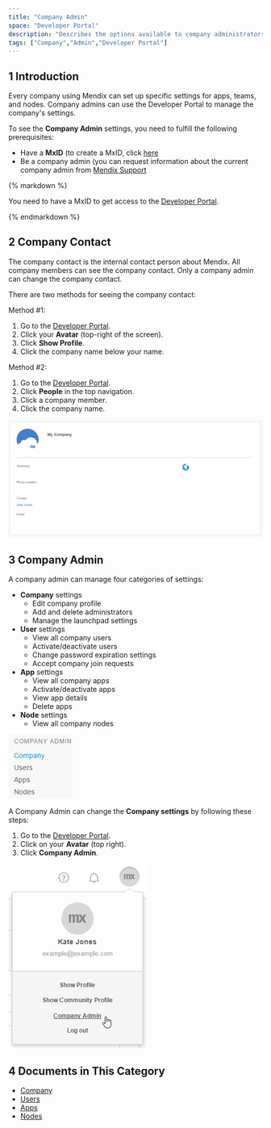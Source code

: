 ```yaml
---
title: "Company Admin"
space: "Developer Portal"
description: "Describes the options available to company administrators in a Mendix app."
tags: ["Company","Admin","Developer Portal"]
---
```


## 1 Introduction

Every company using Mendix can set up specific settings for apps, teams, and nodes. Company admins can use the Developer Portal to manage the company's settings.

To see the **Company Admin** settings, you need to fulfill the following prerequisites:

* Have a **MxID** (to create a MxID, click [here](https://www.mendix.com/try-now/)
* Be a company admin (you can request information about the current company admin from [Mendix Support](https://support.mendix.com/hc/en-us)

<div class="alert alert-info">{% markdown %}

You need to have a MxID to get access to the [Developer Portal](http://home.mendix.com).

{% endmarkdown %}</div>

## 2 Company Contact

The company contact is the internal contact person about Mendix. All company members can see the company contact. Only a company admin can change the company contact.

There are two methods for seeing the company contact:

Method #1:

1. Go to the [Developer Portal](http://home.mendix.com).
2. Click your **Avatar** (top-right of the screen).
3. Click **Show Profile**.
4. Click the company name below your name.

Method #2:

1. Go to the [Developer Portal](http://home.mendix.com).
2. Click **People** in the top navigation.
3. Click a company member.
4. Click the company name.

![](attachments/companycontact.jpg)

## 3 Company Admin

A company admin can manage four categories of settings:

* **Company** settings
  * Edit company profile
  * Add and delete administrators
  * Manage the launchpad settings
* **User** settings
  * View all company users
  * Activate/deactivate users
  * Change password expiration settings
  * Accept company join requests
* **App** settings
  * View all company apps
  * Activate/deactivate apps
  * View app details
  * Delete apps
* **Node** settings
  * View all company nodes

![](attachments/companycategory.jpg)

A Company Admin can change the **Company settings** by following these steps:

1.  Go to the [Developer Portal](http://home.mendix.com).
2.  Click on your **Avatar** (top right).
3.  Click **Company Admin**.

  ![](attachments/companyadmin.jpg)

## 4 Documents in This Category

* [Company](company)
* [Users](users)
* [Apps](apps)
* [Nodes](nodes)
